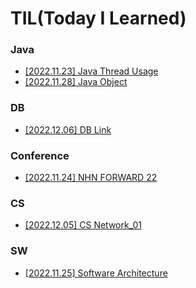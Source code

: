 # TIL(Today I Learned)

### Java
- [[2022.11.23] Java Thread Usage](https://github.com/juoklee/juoklee-til/blob/main/Java/java_thread_usage.md)
- [[2022.11.28] Java Object](https://github.com/juoklee/juoklee-til/blob/main/Java/java_object.md)

### DB
- [[2022.12.06] DB Link](https://github.com/juoklee/juoklee-til/blob/main/DB/DB%20Link.md)

### Conference
- [[2022.11.24] NHN FORWARD 22](https://github.com/juoklee/juoklee-til/blob/main/Conference/NHN_FORWARD_22.md)


### CS
- [[2022.12.05] CS Network_01](https://github.com/juoklee/juoklee-til/blob/main/CS/Network_01.md)



### SW
- [[2022.11.25] Software Architecture](https://github.com/juoklee/juoklee-til/blob/main/SW/Software_Architecture.md)
